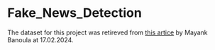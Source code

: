 # Fake_News_Detection
 
The dataset for this project was retireved from [this artice](https://www.simplilearn.com/tutorials/machine-learning-tutorial/how-to-create-a-fake-news-detection-system) by Mayank Banoula at 17.02.2024.
